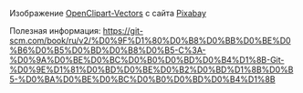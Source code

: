 Изображение <a href="https://pixabay.com/ru/users/openclipart-vectors-30363/?utm_source=link-attribution&amp;utm_medium=referral&amp;utm_campaign=image&amp;utm_content=117597">OpenClipart-Vectors</a> с сайта <a href="https://pixabay.com/ru/?utm_source=link-attribution&amp;utm_medium=referral&amp;utm_campaign=image&amp;utm_content=117597">Pixabay</a>

Полезная информация: https://git-scm.com/book/ru/v2/%D0%9F%D1%80%D0%B8%D0%BB%D0%BE%D0%B6%D0%B5%D0%BD%D0%B8%D0%B5-C%3A-%D0%9A%D0%BE%D0%BC%D0%B0%D0%BD%D0%B4%D1%8B-Git-%D0%9E%D1%81%D0%BD%D0%BE%D0%B2%D0%BD%D1%8B%D0%B5-%D0%BA%D0%BE%D0%BC%D0%B0%D0%BD%D0%B4%D1%8B